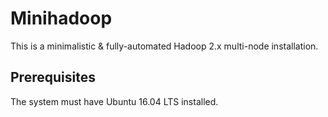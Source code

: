 # Minihadoop

This is a minimalistic & fully-automated Hadoop 2.x multi-node installation.

## Prerequisites

The system must have Ubuntu 16.04 LTS installed.